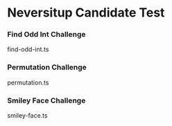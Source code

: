 # Neversitup Candidate Test

### Find Odd Int Challenge

find-odd-int.ts

### Permutation Challenge

permutation.ts

### Smiley Face Challenge

smiley-face.ts
